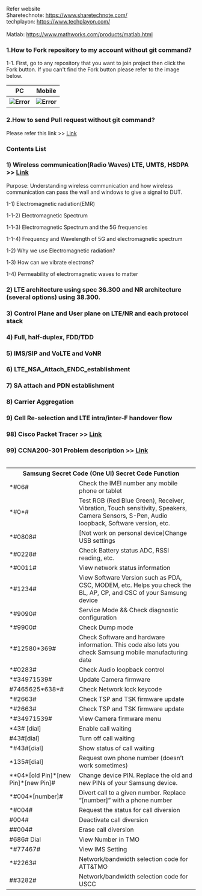 Refer website<br>
Sharetechnote: https://www.sharetechnote.com/<br>
techplayon: https://www.techplayon.com/<br><br>
Matlab: https://www.mathworks.com/products/matlab.html

### 1.How to Fork repository to my account without git command?
1-1. First, go to any repository that you want to join project then click the Fork button. If you can't find the Fork button please refer to the image below.

<table style="width:100%">
  <tr>
    <th>PC</th>
    <th>Mobile</th>
  </tr>
  <tr>
    <th><img src="https://user-images.githubusercontent.com/54308434/128099372-1ac3b1bc-868d-40d9-840f-b6765dc94584.JPG" alt="Error"></th>
    <th><img src="https://user-images.githubusercontent.com/54308434/128099496-e03e3648-6ecd-49f6-a0ce-745928a9186a.JPG" alt="Error"></th>
  </tr>
</table>

### 2.How to send Pull request without git command?

Please refer this link >> [Link](https://github.com/Kimjunkuk/Algorithm-ranger/blob/main/Pull_request.md)  

### Contents List

### 1) Wireless communication(Radio Waves) LTE, UMTS, HSDPA >> [Link](https://github.com/Kimjunkuk/SoftwareQualityAssurance/blob/main/1_Wireless_Communication.md)
Purpose: Understanding wireless communication and how wireless communication can pass the wall and windows to give a signal to DUT.

1-1) Electromagnetic radiation(EMR)

1-1-2) Electromagnetic Spectrum

1-1-3) Electromagnetic Spectrum and the 5G frequencies

1-1-4) Frequency and Wavelength of 5G and electromagnetic spectrum

1-2) Why we use Electromagnetic radiation?

1-3) How can we vibrate electrons?

1-4) Permeability of electromagnetic waves to matter

### 2) LTE architecture using spec 36.300 and NR architecture (several options) using 38.300.

### 3) Control Plane and User plane on LTE/NR and each protocol stack

### 4) Full, half-duplex, FDD/TDD

### 5) IMS/SIP and VoLTE and VoNR

### 6) LTE_NSA_Attach_ENDC_establishment

### 7) SA attach and PDN establishment

### 8) Carrier Aggregation

### 9) Cell Re-selection and LTE intra/inter-F  handover flow

### 98) Cisco Packet Tracer >> [Link]()

### 99) CCNA200-301 Problem description >> [Link](https://github.com/Kimjunkuk/SoftwareQualityAssurance/blob/main/99_CCNA200-301.md) <br><br>

<table style="width:100%">
  <tr>
    <th colspan="2">Samsung Secret Code (One UI) Secret Code Function</th>
  </tr>
  <tr>
    <td>*#06#</td>
    <td>Check the IMEI number any mobile phone or tablet</td>
  </tr>
  <tr>
    <td>*#0*#</td>
    <td>Test RGB (Red Blue Green), Receiver, Vibration, Touch sensitivity, Speakers, Camera Sensors, S-Pen, Audio loopback,  Software version, etc.</td>
  </tr>
  <tr>
    <td>*#0808#</td>
    <td>[Not work on personal device]Change USB settings</td>
  </tr>
  <tr>
    <td>*#0228#</td>
    <td>Check Battery status ADC, RSSI reading, etc.</td>
  </tr>
  <tr>
    <td>*#0011#</td>
    <td>View network status information</td>
  </tr>
  <tr>
    <td>*#1234#</td>
    <td>View Software Version such as PDA, CSC, MODEM, etc. Helps you check the BL, AP, CP, and CSC of your Samsung device</td>
  </tr>
  <tr>
    <td>*#9090#</td>
    <td>Service Mode && Check diagnostic configuration</td>
  </tr>
  <tr>
    <td>*#9900#</td>
    <td>Check Dump mode</td>
  </tr>
  <tr>
    <td>*#12580*369#</td>
    <td>Check Software and hardware information. This code also lets you check Samsung mobile manufacturing date</td>
  </tr>
  <tr>
    <td>*#0283#</td>
    <td>Check Audio loopback control</td>
  </tr>
  <tr>
    <td>*#34971539#</td>
    <td>Update Camera firmware</td>
  </tr>
  <tr>
    <td>#7465625*638*#</td>
    <td>Check Network lock keycode</td>
  </tr>
  <tr>
    <td>*#2663#</td>
    <td>Check TSP and TSK firmware update</td>
  </tr>
  <tr>
    <td>*#2663#</td>
    <td>Check TSP and TSK firmware update</td>
  </tr>
  <tr>
    <td>*#34971539#</td>
    <td>View Camera firmware menu</td>
  </tr>
  <tr>
    <td>*43# [dial]</td>
    <td>Enable call waiting</td>
  </tr>
  <tr>
    <td>#43#[dial]</td>
    <td>Turn off call waiting</td>
  </tr>
  <tr>
    <td>*#43#[dial]</td>
    <td>Show status of call waiting</td>
  </tr>
  <tr>
    <td>*135#[dial]</td>
    <td>Request own phone number (doesn’t work sometimes)</td>
  </tr>
  <tr>
    <td>**04*[old Pin]*[new Pin]*[new Pin]#</td>
    <td>Change device PIN. Replace the old and new PINs of your Samsung device.</td>
  </tr>
  <tr>
    <td>*#004*[number]#</td>
    <td>Divert call to a given number. Replace “[number]” with a phone number</td>
  </tr>
  <tr>
    <td>*#004#</td>
    <td>Request the status for call diversion</td>
  </tr>
  <tr>
    <td>#004#</td>
    <td>Deactivate call diversion</td>
  </tr>
  <tr>
    <td>##004#</td>
    <td>Erase call diversion</td>
  </tr>
  <tr>
    <td>#686# Dial</td>
    <td>View Number in TMO</td>
  </tr>
  <tr>
    <td>*#77467#</td>
    <td>View IMS Setting</td>
  </tr>
  <tr>
    <td>*#2263#</td>
    <td>Network/bandwidth selection code for ATT&TMO</td>
  </tr>
  <tr>
    <td>##3282#</td>
    <td>Network/bandwidth selection code for USCC</td>
  </tr> 
</table>
